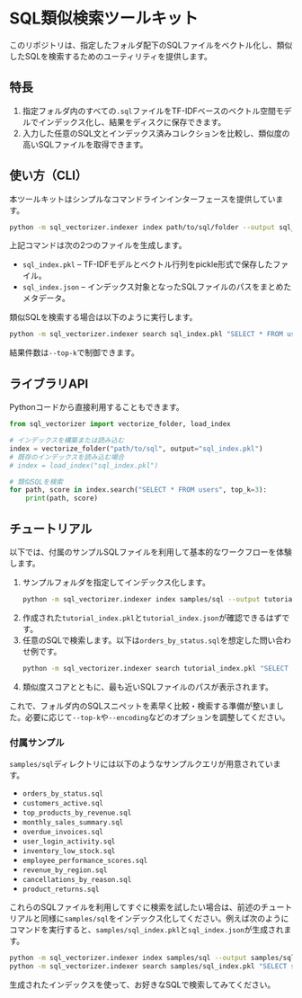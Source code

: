 # SQL類似検索ツールキット

このリポジトリは、指定したフォルダ配下のSQLファイルをベクトル化し、類似したSQLを検索するためのユーティリティを提供します。

## 特長

1. 指定フォルダ内のすべての`.sql`ファイルをTF-IDFベースのベクトル空間モデルでインデックス化し、結果をディスクに保存できます。
2. 入力した任意のSQL文とインデックス済みコレクションを比較し、類似度の高いSQLファイルを取得できます。

## 使い方（CLI）

本ツールキットはシンプルなコマンドラインインターフェースを提供しています。

```bash
python -m sql_vectorizer.indexer index path/to/sql/folder --output sql_index.pkl
```

上記コマンドは次の2つのファイルを生成します。

- `sql_index.pkl` – TF-IDFモデルとベクトル行列をpickle形式で保存したファイル。
- `sql_index.json` – インデックス対象となったSQLファイルのパスをまとめたメタデータ。

類似SQLを検索する場合は以下のように実行します。

```bash
python -m sql_vectorizer.indexer search sql_index.pkl "SELECT * FROM users"
```

結果件数は`--top-k`で制御できます。

## ライブラリAPI

Pythonコードから直接利用することもできます。

```python
from sql_vectorizer import vectorize_folder, load_index

# インデックスを構築または読み込む
index = vectorize_folder("path/to/sql", output="sql_index.pkl")
# 既存のインデックスを読み込む場合
# index = load_index("sql_index.pkl")

# 類似SQLを検索
for path, score in index.search("SELECT * FROM users", top_k=3):
    print(path, score)
```

## チュートリアル

以下では、付属のサンプルSQLファイルを利用して基本的なワークフローを体験します。

1. サンプルフォルダを指定してインデックス化します。
   ```bash
   python -m sql_vectorizer.indexer index samples/sql --output tutorial_index.pkl
   ```
2. 作成された`tutorial_index.pkl`と`tutorial_index.json`が確認できるはずです。
3. 任意のSQLで検索します。以下は`orders_by_status.sql`を想定した問い合わせ例です。
   ```bash
   python -m sql_vectorizer.indexer search tutorial_index.pkl "SELECT status, COUNT(*) FROM orders GROUP BY status"
   ```
4. 類似度スコアとともに、最も近いSQLファイルのパスが表示されます。

これで、フォルダ内のSQLスニペットを素早く比較・検索する準備が整いました。必要に応じて`--top-k`や`--encoding`などのオプションを調整してください。

### 付属サンプル

`samples/sql`ディレクトリには以下のようなサンプルクエリが用意されています。

- `orders_by_status.sql`
- `customers_active.sql`
- `top_products_by_revenue.sql`
- `monthly_sales_summary.sql`
- `overdue_invoices.sql`
- `user_login_activity.sql`
- `inventory_low_stock.sql`
- `employee_performance_scores.sql`
- `revenue_by_region.sql`
- `cancellations_by_reason.sql`
- `product_returns.sql`

これらのSQLファイルを利用してすぐに検索を試したい場合は、前述のチュートリアルと同様に`samples/sql`をインデックス化してください。例えば次のようにコマンドを実行すると、`samples/sql_index.pkl`と`sql_index.json`が生成されます。

```bash
python -m sql_vectorizer.indexer index samples/sql --output samples/sql_index.pkl
python -m sql_vectorizer.indexer search samples/sql_index.pkl "SELECT status, COUNT(*) FROM orders GROUP BY status"
```

生成されたインデックスを使って、お好きなSQLで検索してみてください。
